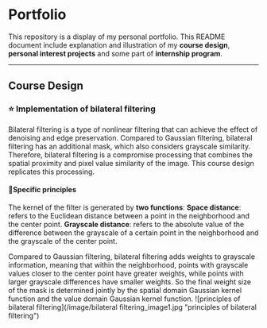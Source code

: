 # Portfolio
This repository is a display of my personal portfolio. This README document include explanation and illustration of my **course design**, **personal interest projects** and some part of **internship program**. 

***

## Course Design
  ### ⭐ Implementation of bilateral filtering
Bilateral filtering is a type of nonlinear filtering that can achieve the effect of denoising and edge preservation. Compared to Gaussian filtering, bilateral filtering has an additional mask, which also considers grayscale similarity. Therefore, bilateral filtering is a compromise processing that combines the spatial proximity and pixel value similarity of the image. This course design replicates this processing.

#### 🚢Specific principles
The kernel of the filter is generated by **two functions**:
**Space distance**: refers to the Euclidean distance between a point in the neighborhood and the center point.
**Grayscale distance**: refers to the absolute value of the difference between the grayscale of a certain point in the neighborhood and the grayscale of the center point.

Compared to Gaussian filtering, bilateral filtering adds weights to grayscale information, meaning that within the neighborhood, points with grayscale values closer to the center point have greater weights, while points with larger grayscale differences have smaller weights. So the final weight size of the mask is determined jointly by the spatial domain Gaussian kernel function and the value domain Gaussian kernel function.
![principles of bilateral filtering](/image/bilateral filtering_image1.jpg "principles of bilateral filtering")
